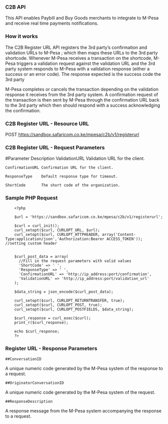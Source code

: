 ### C2B API

This API enables Paybill and Buy Goods merchants to integrate to M-Pesa and receive real time payments notifications.

### How it works
The C2B Register URL API registers the 3rd party’s confirmation and validation URLs to M-Pesa ; which then maps these URLs to the 3rd party shortcode. Whenever M-Pesa receives a transaction on the shortcode, M-Pesa triggers a validation request against the validation URL and the 3rd party system responds to M-Pesa with a validation response (either a success or an error code). The response expected is the success code the 3rd party

M-Pesa completes or cancels the transaction depending on the validation response it receives from the 3rd party system. A confirmation request of the transaction is then sent by M-Pesa through the confirmation URL back to the 3rd party which then should respond with a success acknowledging the confirmation.

### C2B Register URL - Resource URL

POST https://sandbox.safaricom.co.ke/mpesa/c2b/v1/registerurl

### C2B Register URL - Request Parameters
 	
#Parameter 			Description
	ValidationURL 	Validation URL for the client.

	ConfirmationURL Confirmation URL for the client.

	ResponseType 	Default response type for timeout.

	ShortCode 		The short code of the organization.

### Sample PHP Request

```
	<?php
	
	$url = 'https://sandbox.safaricom.co.ke/mpesa/c2b/v1/registerurl';

	$curl = curl_init();
	curl_setopt($curl, CURLOPT_URL, $url);
	curl_setopt($curl, CURLOPT_HTTPHEADER, array('Content-Type:application/json','Authorization:Bearer ACCESS_TOKEN')); //setting custom header


	$curl_post_data = array(
	  //Fill in the request parameters with valid values
	  'ShortCode' => ' ',
	  'ResponseType' => ' ',
	  'ConfirmationURL' => 'http://ip_address:port/confirmation',
	  'ValidationURL' => 'http://ip_address:port/validation_url'
	);

	$data_string = json_encode($curl_post_data);

	curl_setopt($curl, CURLOPT_RETURNTRANSFER, true);
	curl_setopt($curl, CURLOPT_POST, true);
	curl_setopt($curl, CURLOPT_POSTFIELDS, $data_string);

	$curl_response = curl_exec($curl);
	print_r($curl_response);

	echo $curl_response;
	?>

```
### Register URL - Response Parameters

	##ConversationID 	
A unique numeric code generated by the M-Pesa system of the response to a request.

	##OriginatorConversationID 	
A unique numeric code generated by the M-Pesa system of the request.

	##ResponseDescription 	
A response message from the M-Pesa system accompanying the response to a request.